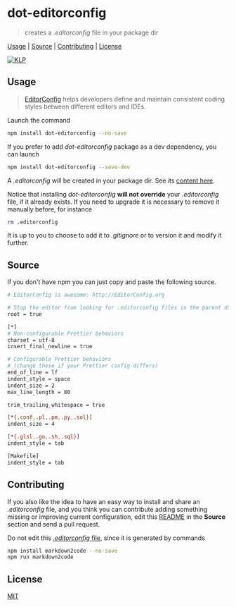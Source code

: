 # dot-editorconfig

> creates a *.editorconfig* file in your package dir

[Usage](#usage) |
[Source](#source) |
[Contributing](#contributing) |
[License](#license)

[![KLP](https://fibo.github.io/svg/klp-badge.svg)](https://fibo.github.io/kiss-literate-programming)

## Usage

> [EditorConfig] helps developers define and maintain consistent coding styles between different editors and IDEs.

Launch the command

```sh
npm install dot-editorconfig --no-save
```


If you prefer to add *dot-editorconfig* package as a dev dependency, you can launch

```sh
npm install dot-editorconfig --save-dev
```

A *.editorconfig* will be created in your package dir. See its [content here](#source).

Notice that installing *dot-editorconfig* **will not override** your *.editorconfig* file, if it already exists.
If you need to upgrade it is necessary to remove it manually before, for instance

```sh
rm .editorconfig
```

It is up to you to choose to add it to *.gitignore* or to version it and modify it further.

## Source

If you don't have npm you can just copy and paste the following source.

```sh
# EditorConfig is awesome: http://EditorConfig.org

# Stop the editor from looking for .editorconfig files in the parent directories.
root = true

[*]
# Non-configurable Prettier behaviors
charset = utf-8
insert_final_newline = true

# Configurable Prettier behaviors
# (change these if your Prettier config differs)
end_of_line = lf
indent_style = space
indent_size = 2
max_line_length = 80

trim_trailing_whitespace = true

[*{.conf,.pl,.pm,.py,.sol}]
indent_size = 4

[*{.glsl,.go,.sh,.sql}]
indent_style = tab

[Makefile]
indent_style = tab

```

## Contributing

If you also like the idea to have an easy way to install and share an
*.editorconfig* file, and you think you can contribute adding something
missing or improving current configuration, edit this [README] in the
**Source** section and send a pull request.

Do not edit this [*.editorconfig* file](https://github.com/fibo/dot-editorconfig/blob/main/.editorconfig), since it is generated by commands

```sh
npm install markdown2code --no-save
npm run markdown2code
```

## License

[MIT](https://fibo.github.io/mit-license/)

[EditorConfig]: http://editorconfig.org/ "EditorConfig"
[README]: https://github.com/fibo/dot-editorconfig/blob/master/README.md "README.md"
